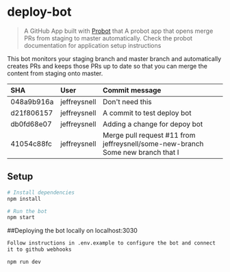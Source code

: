 # deploy-bot

> A GitHub App built with [Probot](https://github.com/probot/probot) that A probot app that opens merge PRs from staging to master automatically.
> Check the probot documentation for application setup instructions

This bot monitors your staging branch and master branch and automatically creates PRs and keeps those PRs up to date so that you can merge the content
from staging onto master.  

| SHA | User | Commit message | 
|:---|:---|:---|
| 048a9b916a | jeffreysnell | Don't need this |
| d21f806157 | jeffreysnell | A commit to test deploy bot |
| db0fd68e07 | jeffreysnell | Adding a change for depoy bot |
| 41054c88fc | jeffreysnell | Merge pull request #11 from jeffreysnell/some-new-branch  Some new branch that I |

## Setup

```sh
# Install dependencies
npm install

# Run the bot
npm start
```


##Deploying the bot locally on localhost:3030
```sh
Follow instructions in .env.example to configure the bot and connect
it to github webhooks

npm run dev
```



